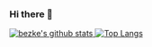 ### Hi there 👋
[![bezke's github stats](https://github-readme-stats.vercel.app/api?username=bezke&show_icons=true&count_private=true&hide_border=true)
![Top Langs](https://github-readme-stats.vercel.app/api/top-langs/?username=bezke&layout=compact&hide_border=true)](https://github.com/bezke)
<!--
**bezke/bezke** is a ✨ _special_ ✨ repository because its `README.md` (this file) appears on your GitHub profile.

Here are some ideas to get you started:

- 🔭 I’m currently working on ...
- 🌱 I’m currently learning ...
- 👯 I’m looking to collaborate on ...
- 🤔 I’m looking for help with ...
- 💬 Ask me about ...
- 📫 How to reach me: ...
- 😄 Pronouns: ...
- ⚡ Fun fact: ...
-->
